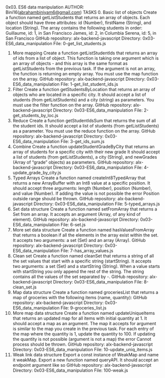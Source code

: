 0x03. ES6 data manipulation
AUTHOR: Bini16(abrahambiniyam6@gmail.com)
TASKS
0. Basic list of objects
Create a function named getListStudents that returns an array of objects.
Each object should have three attributes: id (Number), firstName (String), and location (String).
The array contains the following students in order:
Guillaume, id: 1, in San Francisco
James, id: 2, in Columbia
Serena, id: 5, in San Francisco
GitHub repository: alx-backend-javascript
Directory: 0x03-ES6_data_manipulation
File: 0-get_list_students.js
1. More mapping
Create a function getListStudentIds that returns an array of ids from a list of object.
This function is taking one argument which is an array of objects - and this array is the same format as getListStudents from the previous task.
If the argument is not an array, the function is returning an empty array.
You must use the map function on the array.
GitHub repository: alx-backend-javascript
Directory: 0x03-ES6_data_manipulation
File: 1-get_list_student_ids.js
2. Filter
Create a function getStudentsByLocation that returns an array of objects who are located in a specific city.
It should accept a list of students (from getListStudents) and a city (string) as parameters.
You must use the filter function on the array.
GitHub repository: alx-backend-javascript
Directory: 0x03-ES6_data_manipulation
File: 2-get_students_by_loc.js
3. Reduce
Create a function getStudentIdsSum that returns the sum of all the student ids.
It should accept a list of students (from getListStudents) as a parameter.
You must use the reduce function on the array.
GitHub repository: alx-backend-javascript
Directory: 0x03-ES6_data_manipulation
File: 3-get_ids_sum.js
4. Combine
Create a function updateStudentGradeByCity that returns an array of students for a specific city with their new grade
It should accept a list of students (from getListStudents), a city (String), and newGrades (Array of “grade” objects) as parameters.
GitHub repository: alx-backend-javascript
Directory: 0x03-ES6_data_manipulation
File: 4-update_grade_by_city.js
5. Typed Arrays
Create a function named createInt8TypedArray that returns a new ArrayBuffer with an Int8 value at a specific position.
It should accept three arguments: length (Number), position (Number), and value (Number).
If adding the value is not possible the error Position outside range should be thrown.
GitHub repository: alx-backend-javascript
Directory: 0x03-ES6_data_manipulation
File: 5-typed_arrays.js
6. Set data structure
Create a function named setFromArray that returns a Set from an array.
It accepts an argument (Array, of any kind of element).
GitHub repository: alx-backend-javascript
Directory: 0x03-ES6_data_manipulation
File: 6-set.js
7. More set data structure
Create a function named hasValuesFromArray that returns a boolean if all the elements in the array exist within the set.
It accepts two arguments: a set (Set) and an array (Array).
GitHub repository: alx-backend-javascript
Directory: 0x03-ES6_data_manipulation
File: 7-has_array_values.js
8. Clean set
Create a function named cleanSet that returns a string of all the set values that start with a specific string (startString).
It accepts two arguments: a set (Set) and a startString (String).
When a value starts with startString you only append the rest of the string. The string contains all the values of the set separated by -.
GitHub repository: alx-backend-javascript
Directory: 0x03-ES6_data_manipulation
File: 8-clean_set.js
9. Map data structure
Create a function named groceriesList that returns a map of groceries with the following items (name, quantity):
GitHub repository: alx-backend-javascript
Directory: 0x03-ES6_data_manipulation
File: 9-groceries_list.js
10. More map data structure
Create a function named updateUniqueItems that returns an updated map for all items with initial quantity at 1.
It should accept a map as an argument. The map it accepts for argument is similar to the map you create in the previous task.
For each entry of the map where the quantity is 1, update the quantity to 100. If updating the quantity is not possible (argument is not a map) the error Cannot process should be thrown.
GitHub repository: alx-backend-javascript
Directory: 0x03-ES6_data_manipulation
File: 10-update_uniq_items.js
11. Weak link data structure
Export a const instance of WeakMap and name it weakMap.
Export a new function named queryAPI. It should accept an endpoint argument like so
GitHub repository: alx-backend-javascript
Directory: 0x03-ES6_data_manipulation
File: 100-weak.js
